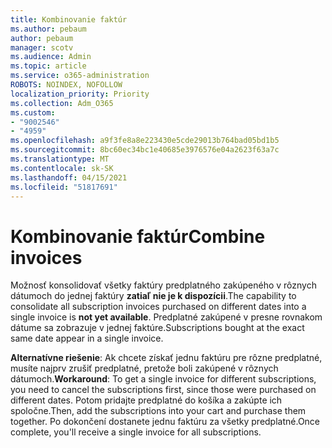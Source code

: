 ```yaml
---
title: Kombinovanie faktúr
ms.author: pebaum
author: pebaum
manager: scotv
ms.audience: Admin
ms.topic: article
ms.service: o365-administration
ROBOTS: NOINDEX, NOFOLLOW
localization_priority: Priority
ms.collection: Adm_O365
ms.custom:
- "9002546"
- "4959"
ms.openlocfilehash: a9f3fe8a8e223430e5cde29013b764bad05bd1b5
ms.sourcegitcommit: 8bc60ec34bc1e40685e3976576e04a2623f63a7c
ms.translationtype: MT
ms.contentlocale: sk-SK
ms.lasthandoff: 04/15/2021
ms.locfileid: "51817691"
---
```

# <a name="combine-invoices"></a><span data-ttu-id="5ea73-102">Kombinovanie faktúr</span><span class="sxs-lookup"><span data-stu-id="5ea73-102">Combine invoices</span></span>

<span data-ttu-id="5ea73-103">Možnosť konsolidovať všetky faktúry predplatného zakúpeného v rôznych dátumoch do jednej faktúry **zatiaľ nie je k dispozícii**.</span><span class="sxs-lookup"><span data-stu-id="5ea73-103">The capability to consolidate all subscription invoices purchased on different dates into a single invoice is **not yet available**.</span></span> <span data-ttu-id="5ea73-104">Predplatné zakúpené v presne rovnakom dátume sa zobrazuje v jednej faktúre.</span><span class="sxs-lookup"><span data-stu-id="5ea73-104">Subscriptions bought at the exact same date appear in a single invoice.</span></span>

<span data-ttu-id="5ea73-105">**Alternatívne riešenie**: Ak chcete získať jednu faktúru pre rôzne predplatné, musíte najprv zrušiť predplatné, pretože boli zakúpené v rôznych dátumoch.</span><span class="sxs-lookup"><span data-stu-id="5ea73-105">**Workaround**: To get a single invoice for different subscriptions, you need to cancel the subscriptions first, since those were purchased on different dates.</span></span> <span data-ttu-id="5ea73-106">Potom pridajte predplatné do košíka a zakúpte ich spoločne.</span><span class="sxs-lookup"><span data-stu-id="5ea73-106">Then, add the subscriptions into your cart and purchase them together.</span></span> <span data-ttu-id="5ea73-107">Po dokončení dostanete jednu faktúru za všetky predplatné.</span><span class="sxs-lookup"><span data-stu-id="5ea73-107">Once complete, you'll receive a single invoice for all subscriptions.</span></span>
